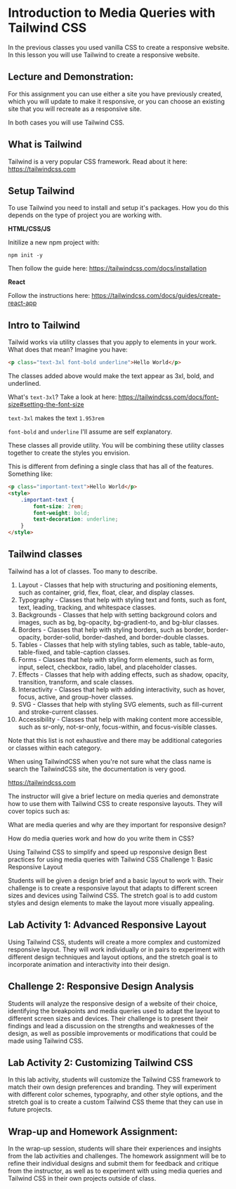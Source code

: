 # Introduction to Media Queries with Tailwind CSS

In the previous classes you used vanilla CSS to create a responsive website. In this lesson you will use Tailwind to create a responsive website. 

## Lecture and Demonstration:

For this assignment you can use either a site you have previously created, which you will update to make it responsive, or you can choose an existing site that you will recreate as a responsive site. 

In both cases you will use Tailwind CSS. 

## What is Tailwind

Tailwind is a very popular CSS framework. Read about it here: https://tailwindcss.com

## Setup Tailwind

To use Tailwind you need to install and setup it's packages. How you do this depends on the type of project you are working with. 

**HTML/CSS/JS** 

Initilize a new npm project with:

```
npm init -y
```

Then follow the guide here: https://tailwindcss.com/docs/installation

**React**

Follow the instructions here: https://tailwindcss.com/docs/guides/create-react-app

## Intro to Tailwind

Tailwid works via utility classes that you apply to elements in your work. What does that mean? Imagine you have: 

```HTML
<p class="text-3xl font-bold underline">Hello World</p>
```

The classes added above would make the text appear as 3xl, bold, and underlined. 

What's `text-3xl`? Take a look at here: https://tailwindcss.com/docs/font-size#setting-the-font-size 

`text-3xl` makes the text `1.953rem`

`font-bold` and `underline` I'll assume are self explanatory. 

These classes all provide utility. You will be combining these utility classes together to create the styles you envision. 

This is different from defining a single class that has all of the features. Something like:

```HTML
<p class="important-text">Hello World</p>
<style>
	.important-text {
		font-size: 2rem;
		font-weight: bold;
		text-decoration: underline;
	}
</style>
```

## Tailwind classes 

Tailwind has a lot of classes. Too many to describe. 

1. Layout - Classes that help with structuring and positioning elements, such as container, grid, flex, float, clear, and display classes.
2. Typography - Classes that help with styling text and fonts, such as font, text, leading, tracking, and whitespace classes.
3. Backgrounds - Classes that help with setting background colors and images, such as bg, bg-opacity, bg-gradient-to, and bg-blur classes.
4. Borders - Classes that help with styling borders, such as border, border-opacity, border-solid, border-dashed, and border-double classes.
5. Tables - Classes that help with styling tables, such as table, table-auto, table-fixed, and table-caption classes.
6. Forms - Classes that help with styling form elements, such as form, input, select, checkbox, radio, label, and placeholder classes.
7. Effects - Classes that help with adding effects, such as shadow, opacity, transition, transform, and scale classes.
8. Interactivity - Classes that help with adding interactivity, such as hover, focus, active, and group-hover classes.
9. SVG - Classes that help with styling SVG elements, such as fill-current and stroke-current classes.
10. Accessibility - Classes that help with making content more accessible, such as sr-only, not-sr-only, focus-within, and focus-visible classes.

Note that this list is not exhaustive and there may be additional categories or classes within each category.

When using TailwindCSS when you're not sure what the class name is search the TailwindCSS site, the documentation is very good. 

https://tailwindcss.com


















The instructor will give a brief lecture on media queries and demonstrate how to use them with Tailwind CSS to create responsive layouts. They will cover topics such as:

What are media queries and why are they important for responsive design?

How do media queries work and how do you write them in CSS?

Using Tailwind CSS to simplify and speed up responsive design
Best practices for using media queries with Tailwind CSS
Challenge 1: Basic Responsive Layout

Students will be given a design brief and a basic layout to work with. Their challenge is to create a responsive layout that adapts to different screen sizes and devices using Tailwind CSS. The stretch goal is to add custom styles and design elements to make the layout more visually appealing.

## Lab Activity 1: Advanced Responsive Layout

Using Tailwind CSS, students will create a more complex and customized responsive layout. They will work individually or in pairs to experiment with different design techniques and layout options, and the stretch goal is to incorporate animation and interactivity into their design.

## Challenge 2: Responsive Design Analysis

Students will analyze the responsive design of a website of their choice, identifying the breakpoints and media queries used to adapt the layout to different screen sizes and devices. Their challenge is to present their findings and lead a discussion on the strengths and weaknesses of the design, as well as possible improvements or modifications that could be made using Tailwind CSS.

## Lab Activity 2: Customizing Tailwind CSS

In this lab activity, students will customize the Tailwind CSS framework to match their own design preferences and branding. They will experiment with different color schemes, typography, and other style options, and the stretch goal is to create a custom Tailwind CSS theme that they can use in future projects.

## Wrap-up and Homework Assignment:

In the wrap-up session, students will share their experiences and insights from the lab activities and challenges. The homework assignment will be to refine their individual designs and submit them for feedback and critique from the instructor, as well as to experiment with using media queries and Tailwind CSS in their own projects outside of class.